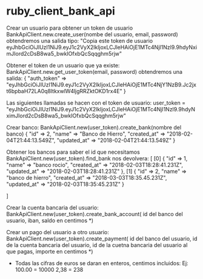 # ruby_client_bank_api


Crear un usuario para obtener un token de usuario
BankApiClient.new.create_user(nombe del usuario, email, password)
obtendremos una salida tipo:
"Copia este token de usuario eyJhbGciOiJIUzI1NiJ9.eyJ1c2VyX2lkIjoxLCJleHAiOjE1MTc4NjI1Nzl9.9hdyNximJIord2cDsB8wa5_bwkIOfxbQcSqqghm5rjw"

Obtener el token de un usuario que ya existe:
BankApiClient.new.get_user_token(email, password)
obtendremos una salida:
{
    "auth_token" => "eyJhbGciOiJIUzI1NiJ9.eyJ1c2VyX2lkIjoxLCJleHAiOjE1MTc4NjY1NzB9.Jc2jxt6bpbaH72LA0q8ltkxwlW4ljgRRZktOKD1rx4E"
}



Las siguientes llamadas se hacen con el token de usuario:
user_token = "eyJhbGciOiJIUzI1NiJ9.eyJ1c2VyX2lkIjoxLCJleHAiOjE1MTc4NjI1Nzl9.9hdyNximJIord2cDsB8wa5_bwkIOfxbQcSqqghm5rjw"

Crear banco:
BankApiClient.new(user_token).create_bank(nombre del banco)
{
            "id" => 2,
          "name" => "Banco de Hierro",
    "created_at" => "2018-02-04T21:44:13.549Z",
    "updated_at" => "2018-02-04T21:44:13.549Z"
}

Obtener los bancos para saber el id que necesitamos
BankApiClient.new(user_token).find_bank
nos devolvera:
[
    [0] {
                "id" => 1,
              "name" => "banco rocio",
        "created_at" => "2018-02-03T18:28:41.231Z",
        "updated_at" => "2018-02-03T18:28:41.231Z"
    },
    [1] {
                "id" => 2,
              "name" => "banco de hierro",
        "created_at" => "2018-03-03T18:35.45.231Z",
        "updated_at" => "2018-02-03T18:35:45.231Z"
    }

]

Crear la cuenta bancaria del usuario:
BankApiClient.new(user_token).create_bank_account( id del banco del usuario, iban, saldo en centimos *)

Crear un pago del usuario a otro usuario:
BankApiClient.new(user_token).create_payment( id del banco del usuario, id de la cuenta bancaria del usuario,  id de la cuetna bancaria del usuario al que pagas, importe en centimos *)


* Todas las cifras de euros se daran en enteros, centimos incluidos:
Ej:
100.00 = 10000
2,38   = 238

